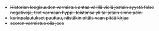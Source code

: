 - ~~Historian loogisuuden varmistus antaa välillä vielä jostain syystä false negativeja, tilet varmaan hyppii toistensa yli tai jotain sinne päin.~~
- ~~kurinpalautukset puuttuu, niistäkin pitäis vaan pitää kirjaa~~
- ~~scoren varmistus olis jees~~
